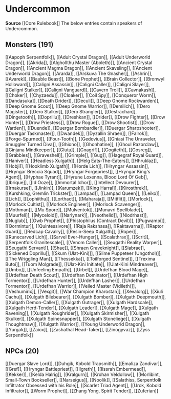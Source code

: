 ﻿---
id: '11'
name: Undercommon
rarity: Common
source: '[[DATABASE/source/Core Rulebook|Core Rulebook]]'
trait: null
type: Language

---
# Undercommon

**Source** [[Core Rulebook]] 
The below entries contain speakers of Undercommon.

## Monsters (191)

[[Aapoph Serpentfolk]], [[Adult Crystal Dragon]], [[Adult Underworld Dragon]], [[Akrida]], [[Alghollthu Master (Aboleth)]], [[Ancient Crystal Dragon]], [[Ancient Magma Dragon]], [[Ancient Skaveling]], [[Ancient Underworld Dragon]], [[Ararda]], [[Arskuva The Gnasher]], [[Ashrin]], [[Avarek]], [[Bauble Beast]], [[Bone Prophet]], [[Brain Collector]], [[Bronwyl Holloward]], [[Caligni Assassin]], [[Caligni Caller]], [[Caligni Slayer]], [[Caligni Stalker]], [[Caligni Vanguard]], [[Cavern Troll]], [[Cavnakash]], [[Choker]], [[Chyzaedu]], [[Cloaker]], [[Coil Spy]], [[Conqueror Worm]], [[Dandasuka]], [[Death Drider]], [[Deculi]], [[Deep Gnome Rockwarden]], [[Deep Gnome Scout]], [[Deep Gnome Warrior]], [[Demilich]], [[Dero Magister]], [[Dero Stalker]], [[Dero Strangler]], [[Destrachan]], [[Dingetooth]], [[Doprillu]], [[Dreshkan]], [[Drider]], [[Drow Fighter]], [[Drow Hunter]], [[Drow Priestess]], [[Drow Rogue]], [[Drow Shootist]], [[Drow Warden]], [[Duende]], [[Duergar Bombardier]], [[Duergar Sharpshooter]], [[Duergar Taskmaster]], [[Dwandek]], [[Dyzallin Shraen]], [[Falrok]], [[Forge-Spurned]], [[Four-Tooth]], [[Gedovius]], [[Ghiasi The Unraveler, Smuggler Turned Diva]], [[Ghiono]], [[Ghonhatine]], [[Ghoul Razorclaw]], [[Ginjana Mindkeeper]], [[Glutu]], [[Gnagrif]], [[Gogiteth]], [[Gosreg]], [[Grabbles]], [[Graveshell]], [[Grimple]], [[Gug]], [[Hagegraf Royal Guard]], [[Haniver]], [[Headless Xulgath]], [[Helg Eats-The-Eaters]], [[Hhruklaz]], [[Hobji]], [[Hooklimb Xulgath]], [[Horde Lich]], [[Hryngar Assassin]], [[Hryngar Breccia Squad]], [[Hryngar Forgepriest]], [[Hryngar King's Agent]], [[Hyphae Tyrant]], [[Hyrune Loxenna, Blood Lord Of Geb]], [[Ibrique]], [[Id Ooze]], [[Immortal Ichor]], [[Intellect Devourer]], [[Irnakurse]], [[Jinkin]], [[Karumzek]], [[King Harral]], [[Kirosthrek]], [[Kurshking, Gremlin Trickster]], [[Lampad]], [[Lampad Queen]], [[Leiko]], [[Lich]], [[Lophiithu]], [[Lorthact]], [[Maharaja]], [[Mitflit]], [[Morlock]], [[Morlock Cultist]], [[Morlock Engineer]], [[Morlock Scavenger]], [[Mothman]], [[Mu Spore]], [[Mulventok]], [[Munavri Spellblade]], [[Muurfeli]], [[Myceloid]], [[Narlynark]], [[Neothelid]], [[Niodrhast]], [[Nuglub]], [[Owb Prophet]], [[Phistophilus (Contract Devil)]], [[Pugwampi]], [[Qormintur]], [[Quintessivore]], [[Raja Rakshasa]], [[Raktavarna]], [[Raptor Guard]], [[Redcap Cavalry]], [[Resin-Seep Xulgath]], [[Roper]], [[Runecarved Lich]], [[Sarvel Ever-Hunger]], [[Scalathrax]], [[Scrit]], [[Serpentfolk Granitescale]], [[Venom Caller]], [[Seugathi Reality Warper]], [[Seugathi Servant]], [[Shae]], [[Shraen Graveknight]], [[Siabrae]], [[Sickened Doprillu]], [[Skum (Ulat-Kini)]], [[Slime Puppeteer (Ungothol)]], [[The Wriggling Man]], [[Thessekka]], [[Toilforged Sentinel]], [[Trexima Butoi]], [[Tuom Molgrade]], [[Ulat-Kini Initiate]], [[Ulat-Kini Mindreaver]], [[Umbo]], [[Unfeeling Empath]], [[Urbel]], [[Urdefhan Blood Mage]], [[Urdefhan Death Scout]], [[Urdefhan Dominator]], [[Urdefhan High Tormentor]], [[Urdefhan Hunter]], [[Urdefhan Lasher]], [[Urdefhan Tormentor]], [[Urdefhan Warrior]], [[Veiled Master (Vidileth)]], [[Veshumirix]], [[Vexgit]], [[War Champion Kharostan]], [[Xevalorg]], [[Xiuli Cachu]], [[Xulgath Bilebearer]], [[Xulgath Bomber]], [[Xulgath Deepmouth]], [[Xulgath Demon-Caller]], [[Xulgath Gutrager]], [[Xulgath Hardscale]], [[Xulgath Herd-Tender]], [[Xulgath Leader]], [[Xulgath Mage]], [[Xulgath Ravening]], [[Xulgath Roughrider]], [[Xulgath Skirmisher]], [[Xulgath Skulker]], [[Xulgath Spinesnapper]], [[Xulgath Stoneliege]], [[Xulgath Thoughtmaw]], [[Xulgath Warrior]], [[Young Underworld Dragon]], [[Yurgak]], [[Zaiox]], [[Zashathal Head-Taker]], [[Zinogyvaz]], [[Zyss Serpentfolk]]

## NPCs (20)

[[Duergar Slave Lord]], [[Duhgik, Kobold Trapsmith]], [[Emaliza Zandivar]], [[Gref]], [[Hryngar Battlepriest]], [[Ilgreth]], [[Ilssrah Embermead]], [[Kekker]], [[Kelda Halrig]], [[Kralgurn]], [[Krohan Veldollow]], [[Morlibint, Small-Town Bookseller]], [[Narseigus]], [[Noolik]], [[Salathiss, Serpentfolk Infiltrator Obsessed with his Role]], [[Scarlet Triad Agent]], [[Urok, Kobold Infiltrator]], [[Worm Prophet]], [[Zhang Yong, Spirit Tender]], [[Zuferian]]